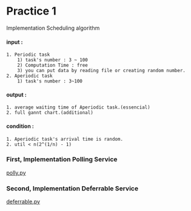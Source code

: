 # Practice 1
Implementation Scheduling algorithm

#### input :
    1. Periodic task
        1) task's number : 3 ~ 100
        2) Computation Time : free
        3) you can put data by reading file or creating random number.
    2. Aperiodic task
        1) task's number : 3~100

#### output :
    1. average waiting time of Aperiodic task.(essencial)
    2. full gannt chart.(additional)

#### condition :
    1. Aperiodic task's arrival time is random.
    2. util < n(2^(1/n) - 1)

### First, Implementation Polling Service

[polly.py](./polling.py)
### Second, Implementation Deferrable Service
[deferrable.py](./deferrable.py)
